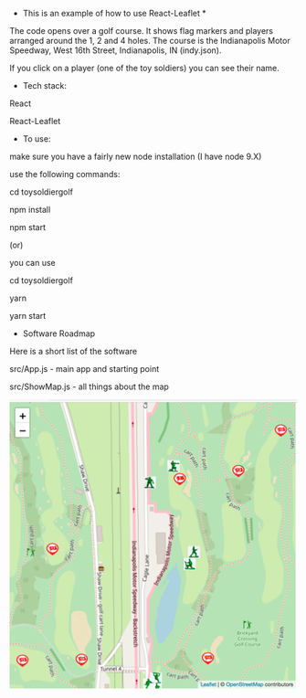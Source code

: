 

* This is an example of how to use React-Leaflet *

The code opens over a golf course. It shows flag markers and players arranged around the 1, 2 and 4 holes. The course is the Indianapolis Motor Speedway, West 16th Street, Indianapolis, IN (indy.json).

If you click on a player (one of the toy soldiers) you can see their name.

* Tech stack:
 
React

React-Leaflet

* To use:

make sure you have a fairly new node installation (I have node 9.X) 

use the following commands:

cd toysoldiergolf

npm install

npm start

(or)

you can use

cd toysoldiergolf

yarn

yarn start

* Software Roadmap

Here is a short list of the software

src/App.js - main app and starting point

src/ShowMap.js - all things about the map

![ToySoldierGolf](./toysoldiergolf.png)